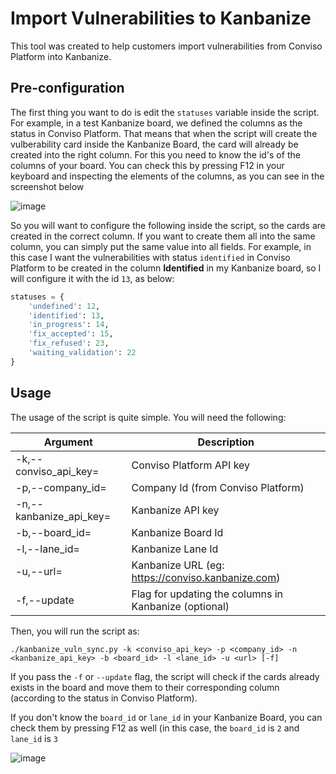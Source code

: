 # Import Vulnerabilities to Kanbanize

This tool was created to help customers import vulnerabilities from Conviso Platform into Kanbanize.

## Pre-configuration

The first thing you want to do is edit the `statuses` variable inside the script. For example, in a test Kanbanize board, we defined the columns as the status in Conviso Platform. That means that when the script will create the vulberability card inside the Kanbanize Board, the card will already be created into the right column.
For this you need to know the id's of the columns of your board. You can check this by pressing F12 in your keyboard and inspecting the elements of the columns, as you can see in the screenshot below

![image](https://github.com/convisolabs/runbooks/assets/100381905/b6ac5857-77ef-42e3-a579-14e62fc2bc7b)

So you will want to configure the following inside the script, so the cards are created in the correct column. If you want to create them all into the same column, you can simply put the same value into all fields.
For example, in this case I want the vulnerabilities with status `identified` in Conviso Platform to be created in the column **Identified** in my Kanbanize board, so I will configure it with the id `13`, as below:

```python
statuses = {
	'undefined': 12,
	'identified': 13,
	'in_progress': 14,
	'fix_accepted': 15,
	'fix_refused': 23,
	'waiting_validation': 22
}
```

## Usage

The usage of the script is quite simple. You will need the following:

| Argument | Description | 
|---|---|
| -k,--conviso_api_key=  | Conviso Platform API key |
| -p,--company_id=  | Company Id (from Conviso Platform) |
| -n,--kanbanize_api_key=  | Kanbanize API key |
| -b,--board_id=  | Kanbanize Board Id |
| -l,--lane_id=  | Kanbanize Lane Id |
| -u,--url=  | Kanbanize URL (eg: https://conviso.kanbanize.com) |
| -f,--update | Flag for updating the columns in Kanbanize (optional) |

Then, you will run the script as:

`./kanbanize_vuln_sync.py -k <conviso_api_key> -p <company_id> -n <kanbanize_api_key> -b <board_id> -l <lane_id> -u <url> [-f]`

If you pass the `-f` or `--update` flag, the script will check if the cards already exists in the board and move them to their corresponding column (according to the status in Conviso Platform).

If you don't know the `board_id` or `lane_id` in your Kanbanize Board, you can check them by pressing F12 as well (in this case, the `board_id` is `2` and `lane_id` is `3`

![image](https://github.com/convisolabs/runbooks/assets/100381905/7960faa7-8b36-43b6-835b-de264a51e0b2)
